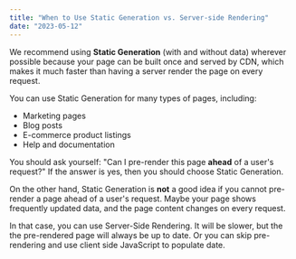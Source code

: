 ```yaml
---
title: "When to Use Static Generation vs. Server-side Rendering"
date: "2023-05-12"
---
```


We recommend using **Static Generation** (with and without data) wherever possible because your page can be built once and served by CDN, which makes it much faster than having a server render the page on every request.

You can use Static Generation for many types of pages, including:

- Marketing pages
- Blog posts
- E-commerce product listings
- Help and documentation

You should ask yourself: "Can I pre-render this page **ahead** of a user's request?" If the answer is yes, then you should choose Static Generation.

On the other hand, Static Generation is **not** a good idea if you cannot pre-render a page ahead of a user's request. Maybe your
page shows frequently updated data, and the page content changes on every request.

In that case, you can use Server-Side Rendering.
It will be slower, but the the pre-rendered page will always be up to date. Or you can skip pre-rendering and use client side JavaScript to populate date.

